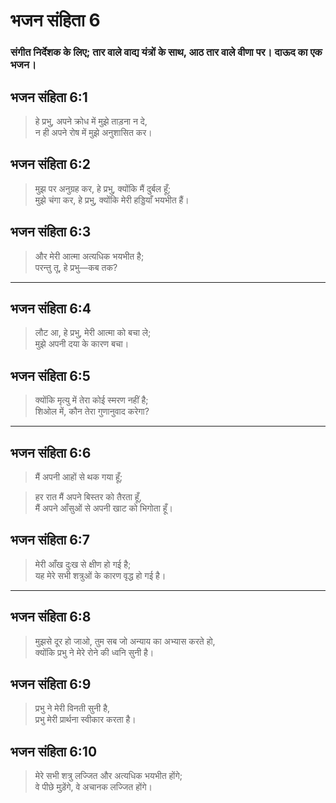 # भजन संहिता 6

### संगीत निर्देशक के लिए; तार वाले वाद्य यंत्रों के साथ, आठ तार वाले वीणा पर। दाऊद का एक भजन।

## भजन संहिता 6:1

> हे प्रभु, अपने क्रोध में मुझे ताड़ना न दे,  
> न ही अपने रोष में मुझे अनुशासित कर।

## भजन संहिता 6:2

> मुझ पर अनुग्रह कर, हे प्रभु, क्योंकि मैं दुर्बल हूँ;  
> मुझे चंगा कर, हे प्रभु, क्योंकि मेरी हड्डियाँ भयभीत हैं।

## भजन संहिता 6:3

> और मेरी आत्मा अत्यधिक भयभीत है;  
> परन्तु तू, हे प्रभु—कब तक?

---

## भजन संहिता 6:4

> लौट आ, हे प्रभु, मेरी आत्मा को बचा ले;  
> मुझे अपनी दया के कारण बचा।

## भजन संहिता 6:5

> क्योंकि मृत्यु में तेरा कोई स्मरण नहीं है;  
> शिओल में, कौन तेरा गुणानुवाद करेगा?

---

## भजन संहिता 6:6

> मैं अपनी आहों से थक गया हूँ;

> हर रात मैं अपने बिस्तर को तैरता हूँ,  
> मैं अपने आँसुओं से अपनी खाट को भिगोता हूँ।

## भजन संहिता 6:7

> मेरी आँख दुःख से क्षीण हो गई है;  
> यह मेरे सभी शत्रुओं के कारण वृद्ध हो गई है।

---

## भजन संहिता 6:8

> मुझसे दूर हो जाओ, तुम सब जो अन्याय का अभ्यास करते हो,  
> क्योंकि प्रभु ने मेरे रोने की ध्वनि सुनी है।

## भजन संहिता 6:9

> प्रभु ने मेरी विनती सुनी है,  
> प्रभु मेरी प्रार्थना स्वीकार करता है।

## भजन संहिता 6:10

> मेरे सभी शत्रु लज्जित और अत्यधिक भयभीत होंगे;  
> वे पीछे मुड़ेंगे, वे अचानक लज्जित होंगे।
